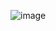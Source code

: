![image](https://github.com/italoferreira0/Calculadora_de_IMC_React.js/assets/84740878/8260d585-1000-44a8-97cc-9c5e424a274e)
